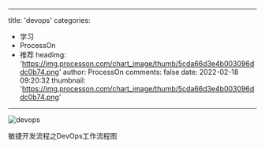 
---
title: 'devops'
categories: 
 - 学习
 - ProcessOn
 - 推荐
headimg: 'https://img.processon.com/chart_image/thumb/5cda66d3e4b003096ddc0b74.png'
author: ProcessOn
comments: false
date: 2022-02-18 09:20:32
thumbnail: 'https://img.processon.com/chart_image/thumb/5cda66d3e4b003096ddc0b74.png'
---

<div>   
<img class="thumb" alt="devops" src="https://img.processon.com/chart_image/thumb/5cda66d3e4b003096ddc0b74.png" referrerpolicy="no-referrer">
<p>敏捷开发流程之DevOps工作流程图</p>  
</div>
            